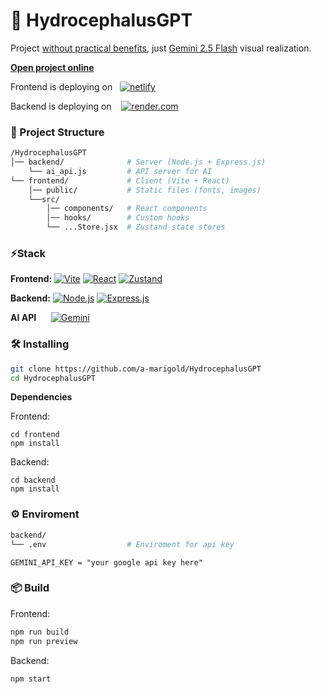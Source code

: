 # 🧠 HydrocephalusGPT

Project <ins> without practical benefits</ins>, just [Gemini 2.5 Flash](https://cloud.google.com/vertex-ai/generative-ai/docs/models/gemini/2-5-flash) visual realization.

<a href="https://hgpt.netlify.app/" target="_blank">**Open project online**</a>

Frontend is deploying on &nbsp; [![netlify](https://img.shields.io/badge/-netlify-aqua?style=for-the-badge&logo=netlify&logoColor=black)](https://app.netlify.com/)

Backend is deploying on &nbsp;&nbsp; [![render.com](https://img.shields.io/badge/render.com-black)](https://render.com/)

### 📂 Project Structure

```bash
/HydrocephalusGPT
│── backend/              # Server (Node.js + Express.js)
    └── ai_api.js         # API server for AI
└── frontend/             # Client (Vite + React)
    │── public/           # Static files (fonts, images)
    └──src/
        │── components/   # React components
        │── hooks/        # Custom hooks
        └── ...Store.jsx  # Zustand state stores
```

### ⚡️Stack

**Frontend:**
[![Vite](https://img.shields.io/badge/Vite-646CFF?style=flat&logo=vite&logoColor=white)](https://vite.dev/)
[![React](https://img.shields.io/badge/React-20232A?style=flat&logo=react&logoColor=61DAFB)](https://react.dev/)
[![Zustand](https://img.shields.io/badge/Zustand-FF9900?style=flat&logo=react&logoColor=white)](https://zustand-demo.pmnd.rs/)

**Backend:**
[![Node.js](https://img.shields.io/badge/Node.js-339933?style=flat&logo=node.js&logoColor=white)](https://nodejs.org/)
[![Express.js](https://img.shields.io/badge/Express.js-000000?style=flat&logo=express&logoColor=white)](https://expressjs.com/)

**AI API** &nbsp;&nbsp;&nbsp;&nbsp; [![Gemini](https://img.shields.io/badge/google%20gemini-8E75B2?style=for-the-badge&logo=google%20gemini&logoColor=aquamarine)](https://cloud.google.com/vertex-ai/generative-ai/docs/models/gemini/2-5-flash)

### 🛠 Installing

```bash
git clone https://github.com/a-marigold/HydrocephalusGPT
cd HydrocephalusGPT
```

**Dependencies**

Frontend:

```
cd frontend
npm install
```

Backend:

```
cd backend
npm install
```

### ⚙️ Enviroment

```bash
backend/
└── .env                  # Enviroment for api key
```

```env
GEMINI_API_KEY = "your google api key here"
```

### 📦 Build

Frontend:

```bash
npm run build
npm run preview
```

Backend:

```bash
npm start
```
